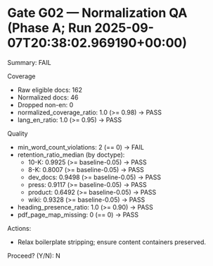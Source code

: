 # Gate G02 — Normalization QA (Phase A; Run 2025-09-07T20:38:02.969190+00:00)
Summary: FAIL

Coverage
- Raw eligible docs: 162
- Normalized docs: 46
- Dropped non-en: 0
- normalized_coverage_ratio: 1.0 (>= 0.98) -> PASS
- lang_en_ratio: 1.0 (>= 0.95) -> PASS

Quality
- min_word_count_violations: 2 (== 0) -> FAIL
- retention_ratio_median (by doctype): 
  - 10-K: 0.9925 (>= baseline-0.05) -> PASS
  - 8-K: 0.8007 (>= baseline-0.05) -> PASS
  - dev_docs: 0.9498 (>= baseline-0.05) -> PASS
  - press: 0.9117 (>= baseline-0.05) -> PASS
  - product: 0.6492 (>= baseline-0.05) -> PASS
  - wiki: 0.9328 (>= baseline-0.05) -> PASS
- heading_presence_ratio: 1.0 (>= 0.90) -> PASS
- pdf_page_map_missing: 0 (== 0) -> PASS

Actions:
- Relax boilerplate stripping; ensure content containers preserved.

Proceed? (Y/N): N
